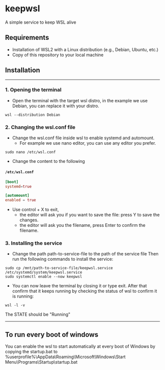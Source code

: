 # keepwsl
A simple service to keep WSL alive

## Requirements
- Installation of WSL2 with a Linux distribution (e.g., Debian, Ubuntu, etc.)
- Copy of this repository to your local machine

## Installation
---

### 1. Opening the terminal

- Open the terminal with the target wsl distro, in the example we use Debian, you can replace it with your distro.
```
wsl --distribution Debian
```

### 2. Changing the wsl.conf file

- Change the wsl.conf file inside wsl to enable systemd and automount.
  - For example we use nano editor, you can use any editor you prefer.
```
sudo nano /etc/wsl.conf
```

  - Change the content to the following

#### `/etc/wsl.conf`
```conf
[boot]
systemd=true

[automount]
enabled = true
```

- Use control + X to exit, 
	- the editor will ask you if you want to save the file: press Y to save the changes.
	- the editor will ask you the filename, press Enter to confirm the filename.

### 3. Installing the service

- Change the path path-to-service-file to the path of the service file Then run the following commands to install the service:
```
sudo cp /mnt/path-to-service-file/keepwsl.service /etc/systemd/system/keepwsl.service
sudo systemctl enable --now keepwsl
```

- You can now leave the terminal by closing it or type exit.
After that confirm that it keeps running by checking the status of wsl to confirm it is running:
```
wsl -l -v
```

The STATE should be "Running"

---
## To run every boot of windows

You can enable the wsl to start automatically at every boot of Windows by copying the startup.bat to
%userprofile%\AppData\Roaming\Microsoft\Windows\Start Menu\Programs\Startup\startup.bat
